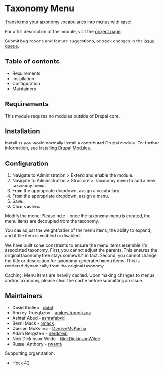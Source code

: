 # Taxonomy Menu

Transforms your taxonomy vocabularies into menus with ease!

For a full description of the module, visit the
[project page](https://www.drupal.org/project/taxonomy_menu).

Submit bug reports and feature suggestions, or track changes in the
[issue queue](https://www.drupal.org/project/issues/taxonomy_menu).


## Table of contents

- Requirements
- Installation
- Configuration
- Maintainers


## Requirements

This module requires no modules outside of Drupal core.


## Installation

Install as you would normally install a contributed Drupal module. For further
information, see
[Installing Drupal Modules](https://www.drupal.org/docs/extending-drupal/installing-drupal-modules).


## Configuration

1. Navigate to Administration > Extend and enable the module.
2. Navigate to Administration > Structure > Taxonomy menu to add a new taxonomy menu.
3. From the appropriate dropdown, assign a vocabulary.
4. From the appropriate dropdown, assign a menu.
5. Save.
6. Clear caches.

Modify the menu:
Please note - once the taxonomy menu is created, the menu items are decoupled
from the taxonomy.

You can adjust the weight/order of the menu items, the ability to expand, and if
the item is enabled or disabled.

We have built some constraints to ensure the menu items resemble it's associated
taxonomy. First, you cannot adjust the parents. This ensures the original
taxonomy tree stays somewhat in tact. Second, you cannot change the title or
description for taxonomy-generated menu items. This is rendered dynamically from
the original taxonomy.

Caching:
Menu items are heavily cached. Upon making changes to menus and/or taxonomy,
please clear the cache before submitting an issue.


## Maintainers

- David Stoline - [dstol](https://www.drupal.org/u/dstol)
- Andrey Troeglazov - [andrey.troeglazov](https://www.drupal.org/u/andreytroeglazov)
- Ashraf Abed - [ashrafabed](https://www.drupal.org/u/ashrafabed)
- Benni Mack - [bmack](https://www.drupal.org/u/bmack)
- Damien McKenna - [DamienMcKenna](https://www.drupal.org/u/damienmckenna)
- Adam Bergstein - [nerdstein](https://www.drupal.org/u/nerdstein)
- Nick Dickinson-Wilde - [NickDickinsonWilde](https://www.drupal.org/u/nickdickinsonwilde)
- Russel Anthony - [rwanth](https://www.drupal.org/u/rwanth)

Supporting organization:
- [Hook 42](https://www.drupal.org/hook-42)
